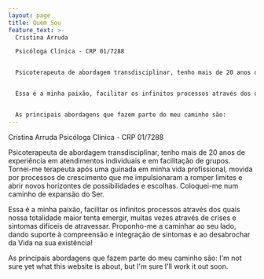 ```yaml
---
layout: page
title: Quem Sou
feature_text: >-
  Cristina Arruda

  Psicóloga Clínica - CRP 01/7288


  Psicoterapeuta de abordagem transdisciplinar, tenho mais de 20 anos de experiência em atendimentos individuais e em facilitação de grupos. Tornei-me terapeuta após uma guinada em minha vida profissional, movida por processos de crescimento que me impulsionaram a romper limites e abrir novos horizontes de possibilidades e escolhas. Coloquei-me num caminho de expansão do Ser.


  Essa é a minha paixão, facilitar os infinitos processos através dos quais nossa totalidade maior tenta emergir, muitas vezes através de crises e sintomas difíceis de atravessar. Proponho-me a caminhar ao seu lado, dando suporte à compreensão e integração de sintomas e ao desabrochar da Vida na sua existência!


  As principais abordagens que fazem parte do meu caminho são:
---
```

Cristina Arruda
Psicóloga Clínica - CRP 01/7288

Psicoterapeuta de abordagem transdisciplinar, tenho mais de 20 anos de experiência em atendimentos individuais e em facilitação de grupos. Tornei-me terapeuta após uma guinada em minha vida profissional, movida por processos de crescimento que me impulsionaram a romper limites e abrir novos horizontes de possibilidades e escolhas. Coloquei-me num caminho de expansão do Ser.

Essa é a minha paixão, facilitar os infinitos processos através dos quais nossa totalidade maior tenta emergir, muitas vezes através de crises e sintomas difíceis de atravessar. Proponho-me a caminhar ao seu lado, dando suporte à compreensão e integração de sintomas e ao desabrochar da Vida na sua existência!

As principais abordagens que fazem parte do meu caminho são:
I'm not sure yet what this website is about, but I'm sure I'll work it out soon.
